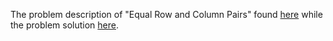The problem description of "Equal Row and Column Pairs" found [here](https://leetcode.com/problems/equal-row-and-column-pairs/description/) while the problem solution [here]().
